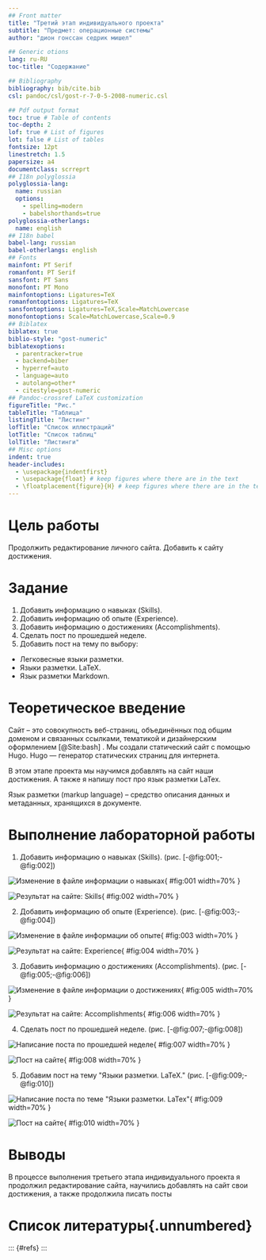 ```yaml
---
## Front matter
title: "Третий этап индивидуального проекта"
subtitle: "Предмет: операционные системы"
author: "дион гонссан седрик мишел"

## Generic otions
lang: ru-RU
toc-title: "Содержание"

## Bibliography
bibliography: bib/cite.bib
csl: pandoc/csl/gost-r-7-0-5-2008-numeric.csl

## Pdf output format
toc: true # Table of contents
toc-depth: 2
lof: true # List of figures
lot: false # List of tables
fontsize: 12pt
linestretch: 1.5
papersize: a4
documentclass: scrreprt
## I18n polyglossia
polyglossia-lang:
  name: russian
  options:
	- spelling=modern
	- babelshorthands=true
polyglossia-otherlangs:
  name: english
## I18n babel
babel-lang: russian
babel-otherlangs: english
## Fonts
mainfont: PT Serif
romanfont: PT Serif
sansfont: PT Sans
monofont: PT Mono
mainfontoptions: Ligatures=TeX
romanfontoptions: Ligatures=TeX
sansfontoptions: Ligatures=TeX,Scale=MatchLowercase
monofontoptions: Scale=MatchLowercase,Scale=0.9
## Biblatex
biblatex: true
biblio-style: "gost-numeric"
biblatexoptions:
  - parentracker=true
  - backend=biber
  - hyperref=auto
  - language=auto
  - autolang=other*
  - citestyle=gost-numeric
## Pandoc-crossref LaTeX customization
figureTitle: "Рис."
tableTitle: "Таблица"
listingTitle: "Листинг"
lofTitle: "Список иллюстраций"
lotTitle: "Список таблиц"
lolTitle: "Листинги"
## Misc options
indent: true
header-includes:
  - \usepackage{indentfirst}
  - \usepackage{float} # keep figures where there are in the text
  - \floatplacement{figure}{H} # keep figures where there are in the text
---
```


# Цель работы

Продолжить редактирование личного сайта. Добавить к сайту достижения.

# Задание

1. Добавить информацию о навыках (Skills).
2. Добавить информацию об опыте (Experience).
3. Добавить информацию о достижениях (Accomplishments).
4. Сделать пост по прошедшей неделе.
5. Добавить пост на тему по выбору:
- Легковесные языки разметки.
- Языки разметки. LaTeX.
- Язык разметки Markdown.

# Теоретическое введение

Сайт – это совокупность веб-страниц, объединённых под общим доменом и связанных ссылками, тематикой и дизайнерским оформлением [@Site:bash] . Мы создали статический сайт с помощью Hugo.
Hugo — генератор статических страниц для интернета.

В этом этапе проекта мы научимся добавлять на сайт наши достижения. А также я напишу пост про язык разметки LaTex.

Язык разметки (markup language) – средство описания данных и метаданных, хранящихся в документе.

# Выполнение лабораторной работы

1. Добавить информацию о навыках (Skills). (рис. [-@fig:001;-@fig:002])

![Изменение в файле информации о навыках](image/1.png){ #fig:001 width=70% }

![Результат на сайте: Skills](image/2.png){ #fig:002 width=70% }

2. Добавить информацию об опыте (Experience). (рис. [-@fig:003;-@fig:004])

![Изменение в файле информации об опыте](image/3.png){ #fig:003 width=70% }

![Результат на сайте: Experience](image/4.png){ #fig:004 width=70% }

3. Добавить информацию о достижениях (Accomplishments). (рис. [-@fig:005;-@fig:006])

![Изменение в файле информации о достижениях](image/5.png){ #fig:005 width=70% }

![Результат на сайте: Accomplishments](image/6.png){ #fig:006 width=70% }

4. Сделать пост по прошедшей неделе. (рис. [-@fig:007;-@fig:008])

![Написание поста по прошедшей неделе](image/7.png){ #fig:007 width=70% }

![Пост на сайте](image/8.png){ #fig:008 width=70% }

5. Добавим пост на тему "Языки разметки. LaTeX." (рис. [-@fig:009;-@fig:010])

![Написание поста по теме "Языки разметки. LaTex"](image/9.png){ #fig:009 width=70% }

![Пост на сайте](image/10.png){ #fig:010 width=70% }

# Выводы

В процессе выполнения третьего этапа индивидуального проекта я продолжил редактирование сайта, научились добавлять на сайт свои достижения, а также продолжила писать посты

# Список литературы{.unnumbered}

::: {#refs}
:::

